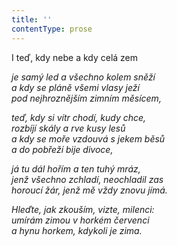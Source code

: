 ```yaml
---
title: ''
contentType: prose
---
```


<section>

I teď, kdy nebe a kdy celá zem

_je samý led a všechno kolem sněží  
a kdy se pláně všemi vlasy ježí  
pod nejhroznějším zimním měsícem,_

</section>

<section>

_teď, kdy si vítr chodí, kudy chce,  
rozbíjí skály a rve kusy lesů  
a kdy se moře vzdouvá s jekem běsů  
a do pobřeží bije divoce,_

</section>

<section>

_já tu dál hořím a ten tuhý mráz,  
jenž všechno zchladí, neochladil zas  
horoucí žár, jenž mě vždy znovu jímá._

</section>

<section>

_Hleďte, jak zkouším, vizte, milenci:  
umírám zimou v horkém červenci  
a hynu horkem, kdykoli je zima._

</section>
